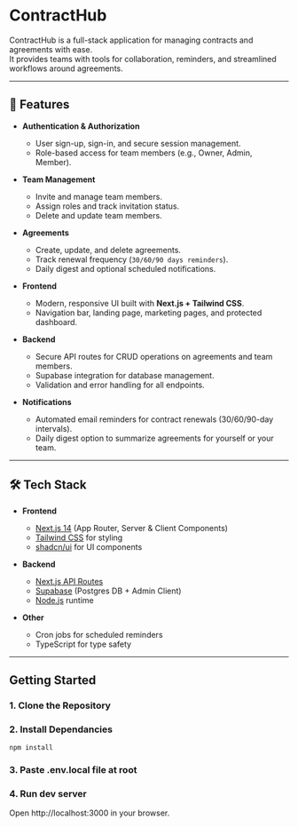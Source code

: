 # ContractHub

ContractHub is a full-stack application for managing contracts and agreements with ease.  
It provides teams with tools for collaboration, reminders, and streamlined workflows around agreements.

---

## 🚀 Features

- **Authentication & Authorization**
  - User sign-up, sign-in, and secure session management.
  - Role-based access for team members (e.g., Owner, Admin, Member).

- **Team Management**
  - Invite and manage team members.
  - Assign roles and track invitation status.
  - Delete and update team members.

- **Agreements**
  - Create, update, and delete agreements.
  - Track renewal frequency (`30/60/90 days reminders`).
  - Daily digest and optional scheduled notifications.

- **Frontend**
  - Modern, responsive UI built with **Next.js + Tailwind CSS**.
  - Navigation bar, landing page, marketing pages, and protected dashboard.

- **Backend**
  - Secure API routes for CRUD operations on agreements and team members.
  - Supabase integration for database management.
  - Validation and error handling for all endpoints.

- **Notifications**
  - Automated email reminders for contract renewals (30/60/90-day intervals).
  - Daily digest option to summarize agreements for yourself or your team.

---

## 🛠 Tech Stack

- **Frontend**
  - [Next.js 14](https://nextjs.org/) (App Router, Server & Client Components)
  - [Tailwind CSS](https://tailwindcss.com/) for styling
  - [shadcn/ui](https://ui.shadcn.com/) for UI components

- **Backend**
  - [Next.js API Routes](https://nextjs.org/docs/app/building-your-application/routing/router-handlers)
  - [Supabase](https://supabase.com/) (Postgres DB + Admin Client)
  - [Node.js](https://nodejs.org/) runtime

- **Other**
  - Cron jobs for scheduled reminders
  - TypeScript for type safety

---

## Getting Started

### 1. Clone the Repository

### 2. Install Dependancies 
``` npm install ```

### 3. Paste .env.local file at root

### 4. Run dev server
Open http://localhost:3000 in your browser.










